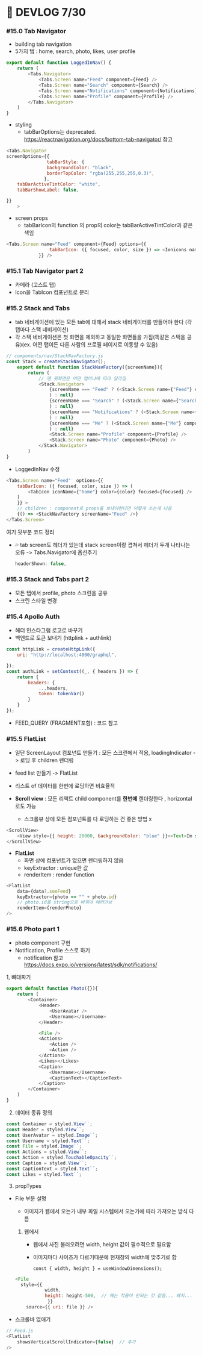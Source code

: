 # 🐢 DEVLOG 7/30



### #15.0 Tab Navigator

- building tab navigation
- 5가지 탭 : home, search, photo, likes, user profile

```js
export default function LoggedInNav() {
    return (
        <Tabs.Navigator>
            <Tabs.Screen name="Feed" component={Feed} />
            <Tabs.Screen name="Search" component={Search} />
            <Tabs.Screen name="Notifications" component={Notifications} />
            <Tabs.Screen name="Profile" component={Profile} />
        </Tabs.Navigator>
    )
}
```

- styling 
  - tabBarOptions는 deprecated. https://reactnavigation.org/docs/bottom-tab-navigator/ 참고

```js
<Tabs.Navigator
screenOptions={{
               tabBarStyle: {
               backgroundColor: "black",
               borderTopColor: "rgba(255,255,255,0.3)",
              },
    tabBarActiveTintColor: "white",
   	tabBarShowLabel: false,

}}
    >
```



- screen props
  - tabBarIcon의 function 의 prop의 color는 tabBarActiveTintColor과 같은 색임

```js
<Tabs.Screen name="Feed" component={Feed} options={{
                tabBarIcon: ({ focused, color, size }) => <Ionicons name="home" color={color} />
            }} />
```



### #15.1 Tab Navigator part 2

- 카메라 (고스트 탭)
- Icon을 TabIcon 컴포넌트로 분리



### #15.2 Stack and Tabs

- tab 네비게이션에 있는 모든 tab에 대해서 stack 네비게이터를 만들어야 한다 (각 탭마다 스택 네비게이션)
- 각 스택 네비게이션은 첫 화면을 제외하고 동일한 화면들을 가짐(똑같은 스택을 공유)(ex. 어떤 탭이든 다른 사람의 프로필 페이지로 이동할 수 있음)

```js
// components/nav/StackNavFactory.js
const Stack = createStackNavigator();
    export default function StackNavFactory({screenName}){
        return (
            // 맨 윗화면은 어떤 탭이냐에 따라 달라짐
            <Stack.Navigator>
                {screenName === "Feed" ? (<Stack.Screen name={"Feed"} component={Feed} />
                ) : null}
                {screenName === "Search" ? (<Stack.Screen name={"Search"} component={Search} />
                ) : null}
                {screenName === "Notifications" ? (<Stack.Screen name={"Notifications"} component={Notifications} />
                ) : null}
                {screenName === "Me" ? (<Stack.Screen name={"Me"} component={Me} />
                ) : null}
                <Stack.Screen name="Profile" component={Profile} />
                <Stack.Screen name="Photo" component={Photo} />
            </Stack.Navigator>
        )
}
```

- LoggedInNav 수정

```js
<Tabs.Screen name="Feed"  options={{
	tabBarIcon: ({ focused, color, size }) => (
		<TabIcon iconName={"home"} color={color} focused={focused} />
	)
	}} >  
    // children : component로 props를 보내야한다면 이렇게 쓰는게 나음
	{() => <StackNavFactory screenName="Feed" />}  
</Tabs.Screen>
```



여기 뒷부분 코드 정리

- 💦 tab screen도 헤더가 있는데 stack screen이랑 겹쳐서 헤더가 두개 나타나는 오류 -> Tabs.Navigator에 옵션주기

  ```js
  headerShown: false,
  ```



### #15.3 Stack and Tabs part 2

- 모든 탭에서 profile, photo 스크린을 공유
- 스크린 스타일 변경



### #15.4 Apollo Auth

- 헤더 인스타그램 로고로 바꾸기
- 백엔드로 토큰 보내기 (httplink + authlink)

```js
const httpLink = createHttpLink({
    uri: "http://localhost:4000/graphql",

});
const authLink = setContext((_, { headers }) => {
    return {
        headers: {
            ...headers,
            token: tokenVar()
        }
    }
});
```

- FEED_QUERY (FRAGMENT포함) : 코드 참고



### #15.5 FlatList

- 일단 ScreenLayout 컴포넌트 만들기 : 모든 스크린에서 적용, loadingIndicator -> 로딩 후 children 렌더링

- feed list 만들기 -> FlatList 
- 리스트 of 데이터를 한번에 로딩하면 비효율적

- **Scroll view** : 모든 리액트 child component를 **한번에** 렌더링한다 , horizontal로도 가능
  - 스크롤뷰 상에 모든 컴포넌트를 다 로딩하는 건 좋은 방법 x

```js
<ScrollView>
    <View style={{ height: 20000, backgroundColor: "blue" }}><Text>Im super big</Text></View>
</ScrollView>
```

- **FlatList**
  - 화면 상에 컴포넌트가 없으면 렌더링하지 않음
  - keyExtractor : unique한 값
  - renderItem : render function

```js
<FlatList
    data={data?.seeFeed}
    keyExtractor={photo => "" + photo.id}
	// photo.id를 string으로 바꿔야 에러안남
    renderItem={renderPhoto}
/>
```



### #15.6 Photo part 1

- photo component 구현
- Notification, Profile 스스로 하기
  - notification 참고 https://docs.expo.io/versions/latest/sdk/notifications/

1, 뼈대짜기

```js
export default function Photo({}){
    return (
        <Container>
            <Header>
                <UserAvatar />
                <Username></Username>
            </Header>

            <File />
            <Actions>
                <Action />  
                <Action />
            </Actions>
            <Likes></Likes>
            <Caption>
                <Username></Username>
                <CaptionText></CaptionText>
            </Caption>
        </Container>
    )
}
```

2. 데이터 종류 정의

```js
const Container = styled.View``;
const Header = styled.View``;
const UserAvatar = styled.Image``;
const Username = styled.Text``;
const File = styled.Image``;
const Actions = styled.View``;
const Action = styled.TouchableOpacity``;
const Caption = styled.View``;
const CaptionText = styled.Text``;
const Likes = styled.Text``;
```

3. propTypes



- File 부분 설명

  - 이미지가 웹에서 오는가 내부 파일 시스템에서 오는가에 따라 가져오는 방식 다름

  1. 웹에서

     - 웹에서 사진 불러오려면 width, height 값이 필수적으로 필요함

     - 이미지마다 사이즈가 다르기때문에 현재창의 width에 맞추기로 함

       `const { width, height } = useWindowDimensions();`

  ```js
  <File 
  	style={{
             width,
             height: height-500,  // 얘는 적용이 안되는 것 같음... 왜지...
              }} 
      source={{ uri: file }} />
  ```

  

- 스크롤바 없애기

```js
// Feed.js
<FlatList
	showsVerticalScrollIndicator={false}  // 추가
/>
```

